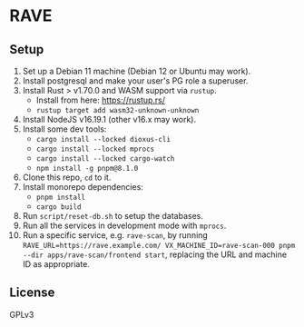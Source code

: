 # RAVE

## Setup

1. Set up a Debian 11 machine (Debian 12 or Ubuntu may work).
2. Install postgresql and make your user's PG role a superuser.
3. Install Rust > v1.70.0 and WASM support via `rustup`.
   - Install from here: https://rustup.rs/
   - `rustup target add wasm32-unknown-unknown`
4. Install NodeJS v16.19.1 (other v16.x may work).
5. Install some dev tools:
   - `cargo install --locked dioxus-cli`
   - `cargo install --locked mprocs`
   - `cargo install --locked cargo-watch`
   - `npm install -g pnpm@8.1.0`
6. Clone this repo, `cd` to it.
7. Install monorepo dependencies:
   - `pnpm install`
   - `cargo build`
8. Run `script/reset-db.sh` to setup the databases.
9. Run all the services in development mode with `mprocs`.
10. Run a specific service, e.g. `rave-scan`, by running
    `RAVE_URL=https://rave.example.com/ VX_MACHINE_ID=rave-scan-000 pnpm --dir apps/rave-scan/frontend start`,
    replacing the URL and machine ID as appropriate.

## License

GPLv3
